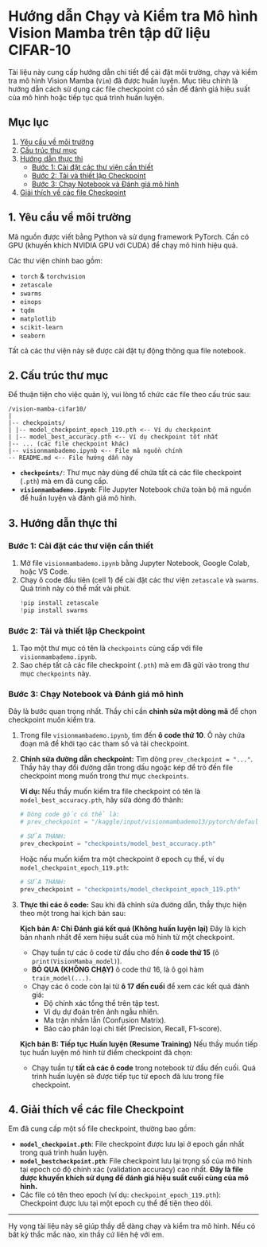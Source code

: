 # Hướng dẫn Chạy và Kiểm tra Mô hình Vision Mamba trên tập dữ liệu CIFAR-10

Tài liệu này cung cấp hướng dẫn chi tiết để cài đặt môi trường, chạy và kiểm tra mô hình Vision Mamba (`Vim`) đã được huấn luyện. Mục tiêu chính là hướng dẫn cách sử dụng các file checkpoint có sẵn để đánh giá hiệu suất của mô hình hoặc tiếp tục quá trình huấn luyện.

## Mục lục
1. [Yêu cầu về môi trường](#1-yêu-cầu-về-môi-trường)
2. [Cấu trúc thư mục](#2-cấu-trúc-thư-mục)
3. [Hướng dẫn thực thi](#3-hướng-dẫn-thực-thi)
    - [Bước 1: Cài đặt các thư viện cần thiết](#bước-1-cài-đặt-các-thư-viện-cần-thiết)
    - [Bước 2: Tải và thiết lập Checkpoint](#bước-2-tải-và-thiết-lập-checkpoint)
    - [Bước 3: Chạy Notebook và Đánh giá mô hình](#bước-3-chạy-notebook-và-đánh-giá-mô-hình)
4. [Giải thích về các file Checkpoint](#4-giải-thích-về-các-file-checkpoint)

## 1. Yêu cầu về môi trường
Mã nguồn được viết bằng Python và sử dụng framework PyTorch. Cần có GPU (khuyến khích NVIDIA GPU với CUDA) để chạy mô hình hiệu quả.

Các thư viện chính bao gồm:
- `torch` & `torchvision`
- `zetascale`
- `swarms`
- `einops`
- `tqdm`
- `matplotlib`
- `scikit-learn`
- `seaborn`

Tất cả các thư viện này sẽ được cài đặt tự động thông qua file notebook.

## 2. Cấu trúc thư mục
Để thuận tiện cho việc quản lý, vui lòng tổ chức các file theo cấu trúc sau:

```
/vision-mamba-cifar10/
|
|-- checkpoints/
| |-- model_checkpoint_epoch_119.pth <-- Ví dụ checkpoint
| |-- model_best_accuracy.pth <-- Ví dụ checkpoint tốt nhất
|-- ... (các file checkpoint khác)
|-- visionmambademo.ipynb <-- File mã nguồn chính
-- README.md <-- File hướng dẫn này
```

- **`checkpoints/`**: Thư mục này dùng để chứa tất cả các file checkpoint (`.pth`) mà em đã cung cấp.
- **`visionmambademo.ipynb`**: File Jupyter Notebook chứa toàn bộ mã nguồn để huấn luyện và đánh giá mô hình.

## 3. Hướng dẫn thực thi

### Bước 1: Cài đặt các thư viện cần thiết
1.  Mở file `visionmambademo.ipynb` bằng Jupyter Notebook, Google Colab, hoặc VS Code.
2.  Chạy ô code đầu tiên (cell 1) để cài đặt các thư viện `zetascale` và `swarms`. Quá trình này có thể mất vài phút.
    ```python
    !pip install zetascale
    !pip install swarms
    ```

### Bước 2: Tải và thiết lập Checkpoint
1.  Tạo một thư mục có tên là `checkpoints` cùng cấp với file `visionmambademo.ipynb`.
2.  Sao chép tất cả các file checkpoint (`.pth`) mà em đã gửi vào trong thư mục `checkpoints` này.

### Bước 3: Chạy Notebook và Đánh giá mô hình
Đây là bước quan trọng nhất. Thầy chỉ cần **chỉnh sửa một dòng mã** để chọn checkpoint muốn kiểm tra.

1.  Trong file `visionmambademo.ipynb`, tìm đến **ô code thứ 10**. Ô này chứa đoạn mã để khởi tạo các tham số và tải checkpoint.

2.  **Chỉnh sửa đường dẫn checkpoint:**
    Tìm dòng `prev_checkpoint = "..."`. Thầy hãy thay đổi đường dẫn trong dấu ngoặc kép để trỏ đến file checkpoint mong muốn trong thư mục `checkpoints`.

    **Ví dụ:**
    Nếu thầy muốn kiểm tra file checkpoint có tên là `model_best_accuracy.pth`, hãy sửa dòng đó thành:
    ```python
    # Dòng code gốc có thể là:
    # prev_checkpoint = "/kaggle/input/visionmambademo13/pytorch/default/1/model_checkpoint.pth"

    # SỬA THÀNH:
    prev_checkpoint = "checkpoints/model_best_accuracy.pth"
    ```
    Hoặc nếu muốn kiểm tra một checkpoint ở epoch cụ thể, ví dụ `model_checkpoint_epoch_119.pth`:
    ```python
    # SỬA THÀNH:
    prev_checkpoint = "checkpoints/model_checkpoint_epoch_119.pth"
    ```

3.  **Thực thi các ô code:**
    Sau khi đã chỉnh sửa đường dẫn, thầy thực hiện theo một trong hai kịch bản sau:

    **Kịch bản A: Chỉ Đánh giá kết quả (Không huấn luyện lại)**
    Đây là kịch bản nhanh nhất để xem hiệu suất của mô hình từ một checkpoint.
    - Chạy tuần tự các ô code từ đầu cho đến **ô code thứ 15** (ô `print(VisionMamba_model)`).
    - **BỎ QUA (KHÔNG CHẠY)** ô code thứ 16, là ô gọi hàm `train_model(...)`.
    - Chạy các ô code còn lại từ **ô 17 đến cuối** để xem các kết quả đánh giá:
        - Độ chính xác tổng thể trên tập test.
        - Ví dụ dự đoán trên ảnh ngẫu nhiên.
        - Ma trận nhầm lẫn (Confusion Matrix).
        - Báo cáo phân loại chi tiết (Precision, Recall, F1-score).

    **Kịch bản B: Tiếp tục Huấn luyện (Resume Training)**
    Nếu thầy muốn tiếp tục huấn luyện mô hình từ điểm checkpoint đã chọn:
    - Chạy tuần tự **tất cả các ô code** trong notebook từ đầu đến cuối. Quá trình huấn luyện sẽ được tiếp tục từ epoch đã lưu trong file checkpoint.

## 4. Giải thích về các file Checkpoint
Em đã cung cấp một số file checkpoint, thường bao gồm:
- **`model_checkpoint.pth`**: File checkpoint được lưu lại ở epoch gần nhất trong quá trình huấn luyện.
- **`model_bestcheckpoint.pth`**: File checkpoint lưu lại trọng số của mô hình tại epoch có độ chính xác (validation accuracy) cao nhất. **Đây là file được khuyến khích sử dụng để đánh giá hiệu suất cuối cùng của mô hình.**
- Các file có tên theo epoch (ví dụ: `checkpoint_epoch_119.pth`): Checkpoint được lưu tại một epoch cụ thể để tiện theo dõi.

---
Hy vọng tài liệu này sẽ giúp thầy dễ dàng chạy và kiểm tra mô hình. Nếu có bất kỳ thắc mắc nào, xin thầy cứ liên hệ với em.

